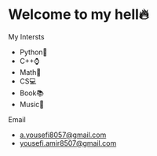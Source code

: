 # Welcome to my hell🔥

My Intersts

- Python🐍
- C++⌚
- Math📑
- CS💻
- Book📚
- Music🎵

Email
- a.yousefi8057@gmail.com
- yousefi.amir8507@gmail.com
